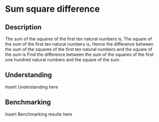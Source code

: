 <a id="top"></a>
# Sum square difference

## Description
The sum of the squares of the first ten natural numbers is,
The square of the sum of the first ten natural numbers is,
Hence the difference between the sum of the squares of the first ten natural numbers and the square of the sum is
Find the difference between the sum of the squares of the first one hundred natural numbers and the square of the sum.

## Understanding

Insert Understanding here

## Benchmarking

Insert Benchmarking results here